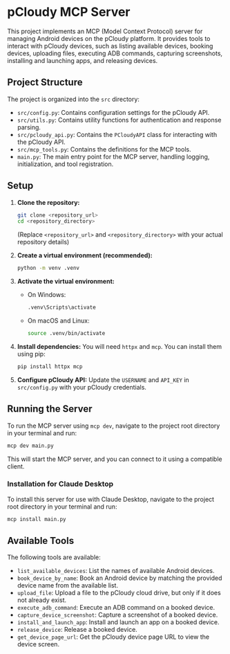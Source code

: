 # pCloudy MCP Server

This project implements an MCP (Model Context Protocol) server for managing Android devices on the pCloudy platform. It provides tools to interact with pCloudy devices, such as listing available devices, booking devices, uploading files, executing ADB commands, capturing screenshots, installing and launching apps, and releasing devices.

## Project Structure

The project is organized into the `src` directory:

-   `src/config.py`: Contains configuration settings for the pCloudy API.
-   `src/utils.py`: Contains utility functions for authentication and response parsing.
-   `src/pcloudy_api.py`: Contains the `PCloudyAPI` class for interacting with the pCloudy API.
-   `src/mcp_tools.py`: Contains the definitions for the MCP tools.
-   `main.py`: The main entry point for the MCP server, handling logging, initialization, and tool registration.

## Setup

1.  **Clone the repository:**
    ```bash
    git clone <repository_url>
    cd <repository_directory>
    ```
    (Replace `<repository_url>` and `<repository_directory>` with your actual repository details)

2.  **Create a virtual environment (recommended):**
    ```bash
    python -m venv .venv
    ```

3.  **Activate the virtual environment:**
    -   On Windows:
        ```bash
        .venv\Scripts\activate
        ```
    -   On macOS and Linux:
        ```bash
        source .venv/bin/activate
        ```

4.  **Install dependencies:**
    You will need `httpx` and `mcp`. You can install them using pip:
    ```bash
    pip install httpx mcp
    ```

5.  **Configure pCloudy API:**
    Update the `USERNAME` and `API_KEY` in `src/config.py` with your pCloudy credentials.

## Running the Server

To run the MCP server using `mcp dev`, navigate to the project root directory in your terminal and run:

```bash
mcp dev main.py
```

This will start the MCP server, and you can connect to it using a compatible client.

### Installation for Claude Desktop

To install this server for use with Claude Desktop, navigate to the project root directory in your terminal and run:

```bash
mcp install main.py
```

## Available Tools

The following tools are available:

-   `list_available_devices`: List the names of available Android devices.
-   `book_device_by_name`: Book an Android device by matching the provided device name from the available list.
-   `upload_file`: Upload a file to the pCloudy cloud drive, but only if it does not already exist.
-   `execute_adb_command`: Execute an ADB command on a booked device.
-   `capture_device_screenshot`: Capture a screenshot of a booked device.
-   `install_and_launch_app`: Install and launch an app on a booked device.
-   `release_device`: Release a booked device.
-   `get_device_page_url`: Get the pCloudy device page URL to view the device screen.
